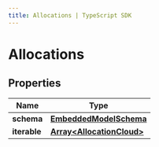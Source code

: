 ```yaml
---
title: Allocations | TypeScript SDK
---
```



# Allocations


## Properties

Name | Type
------------ | -------------
**schema** | [**EmbeddedModelSchema**](EmbeddedModelSchema)
**iterable** | [**Array&lt;AllocationCloud&gt;**](AllocationCloud)


